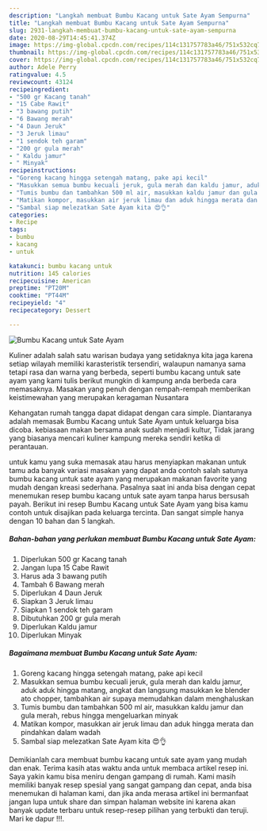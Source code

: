 ```yaml
---
description: "Langkah membuat Bumbu Kacang untuk Sate Ayam Sempurna"
title: "Langkah membuat Bumbu Kacang untuk Sate Ayam Sempurna"
slug: 2931-langkah-membuat-bumbu-kacang-untuk-sate-ayam-sempurna
date: 2020-08-29T14:45:41.374Z
image: https://img-global.cpcdn.com/recipes/114c131757783a46/751x532cq70/bumbu-kacang-untuk-sate-ayam-foto-resep-utama.jpg
thumbnail: https://img-global.cpcdn.com/recipes/114c131757783a46/751x532cq70/bumbu-kacang-untuk-sate-ayam-foto-resep-utama.jpg
cover: https://img-global.cpcdn.com/recipes/114c131757783a46/751x532cq70/bumbu-kacang-untuk-sate-ayam-foto-resep-utama.jpg
author: Adele Perry
ratingvalue: 4.5
reviewcount: 43124
recipeingredient:
- "500 gr Kacang tanah"
- "15 Cabe Rawit"
- "3 bawang putih"
- "6 Bawang merah"
- "4 Daun Jeruk"
- "3 Jeruk limau"
- "1 sendok teh garam"
- "200 gr gula merah"
- " Kaldu jamur"
- " Minyak"
recipeinstructions:
- "Goreng kacang hingga setengah matang, pake api kecil"
- "Masukkan semua bumbu kecuali jeruk, gula merah dan kaldu jamur, aduk aduk hingga matang, angkat dan langsung masukkan ke blender ato chopper, tambahkan air supaya memudahkan dalam menghaluskan"
- "Tumis bumbu dan tambahkan 500 ml air, masukkan kaldu jamur dan gula merah, rebus hingga mengeluarkan minyak"
- "Matikan kompor, masukkan air jeruk limau dan aduk hingga merata dan pindahkan dalam wadah"
- "Sambal siap melezatkan Sate Ayam kita 😍👌"
categories:
- Recipe
tags:
- bumbu
- kacang
- untuk

katakunci: bumbu kacang untuk 
nutrition: 145 calories
recipecuisine: American
preptime: "PT20M"
cooktime: "PT44M"
recipeyield: "4"
recipecategory: Dessert

---
```



![Bumbu Kacang untuk Sate Ayam](https://img-global.cpcdn.com/recipes/114c131757783a46/751x532cq70/bumbu-kacang-untuk-sate-ayam-foto-resep-utama.jpg)

Kuliner adalah salah satu warisan budaya yang setidaknya kita jaga karena setiap wilayah memiliki karasteristik tersendiri, walaupun namanya sama tetapi rasa dan warna yang berbeda, seperti bumbu kacang untuk sate ayam yang kami tulis berikut mungkin di kampung anda berbeda cara memasaknya. Masakan yang penuh dengan rempah-rempah memberikan keistimewahan yang merupakan keragaman Nusantara

Kehangatan rumah tangga dapat didapat dengan cara simple. Diantaranya adalah memasak Bumbu Kacang untuk Sate Ayam untuk keluarga bisa dicoba. kebiasaan makan bersama anak sudah menjadi kultur, Tidak jarang yang biasanya mencari kuliner kampung mereka sendiri ketika di perantauan.



untuk kamu yang suka memasak atau harus menyiapkan makanan untuk tamu ada banyak variasi masakan yang dapat anda contoh salah satunya bumbu kacang untuk sate ayam yang merupakan makanan favorite yang mudah dengan kreasi sederhana. Pasalnya saat ini anda bisa dengan cepat menemukan resep bumbu kacang untuk sate ayam tanpa harus bersusah payah.
Berikut ini resep Bumbu Kacang untuk Sate Ayam yang bisa kamu contoh untuk disajikan pada keluarga tercinta. Dan sangat simple hanya dengan 10 bahan dan 5 langkah.


<!--inarticleads1-->

##### Bahan-bahan yang perlukan membuat Bumbu Kacang untuk Sate Ayam:

1. Diperlukan 500 gr Kacang tanah
1. Jangan lupa 15 Cabe Rawit
1. Harus ada 3 bawang putih
1. Tambah 6 Bawang merah
1. Diperlukan 4 Daun Jeruk
1. Siapkan 3 Jeruk limau
1. Siapkan 1 sendok teh garam
1. Dibutuhkan 200 gr gula merah
1. Diperlukan  Kaldu jamur
1. Diperlukan  Minyak




<!--inarticleads2-->

##### Bagaimana membuat  Bumbu Kacang untuk Sate Ayam:

1. Goreng kacang hingga setengah matang, pake api kecil
1. Masukkan semua bumbu kecuali jeruk, gula merah dan kaldu jamur, aduk aduk hingga matang, angkat dan langsung masukkan ke blender ato chopper, tambahkan air supaya memudahkan dalam menghaluskan
1. Tumis bumbu dan tambahkan 500 ml air, masukkan kaldu jamur dan gula merah, rebus hingga mengeluarkan minyak
1. Matikan kompor, masukkan air jeruk limau dan aduk hingga merata dan pindahkan dalam wadah
1. Sambal siap melezatkan Sate Ayam kita 😍👌




Demikianlah cara membuat bumbu kacang untuk sate ayam yang mudah dan enak. Terima kasih atas waktu anda untuk membaca artikel resep ini. Saya yakin kamu bisa meniru dengan gampang di rumah. Kami masih memiliki banyak resep spesial yang sangat gampang dan cepat, anda bisa menemukan di halaman kami, dan jika anda merasa artikel ini bermanfaat jangan lupa untuk share dan simpan halaman website ini karena akan banyak update terbaru untuk resep-resep pilihan yang terbukti dan teruji. Mari ke dapur !!!. 
